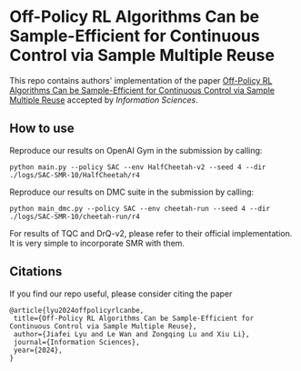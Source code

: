 # Off-Policy RL Algorithms Can be Sample-Efficient for Continuous Control via Sample Multiple Reuse

This repo contains authors' implementation of the paper [Off-Policy RL Algorithms Can be Sample-Efficient for Continuous Control via Sample Multiple Reuse](https://arxiv.org/pdf/2305.18443) accepted by *Information Sciences*.

## How to use

Reproduce our results on OpenAI Gym in the submission by calling:

```
python main.py --policy SAC --env HalfCheetah-v2 --seed 4 --dir ./logs/SAC-SMR-10/HalfCheetah/r4
```

Reproduce our results on DMC suite in the submission by calling:

```
python main_dmc.py --policy SAC --env cheetah-run --seed 4 --dir ./logs/SAC-SMR-10/cheetah-run/r4
```

For results of TQC and DrQ-v2, please refer to their official implementation. It is very simple to incorporate SMR with them.

## Citations

If you find our repo useful, please consider citing the paper
```
@article{lyu2024offpolicyrlcanbe,
 title={Off-Policy RL Algorithms Can be Sample-Efficient for Continuous Control via Sample Multiple Reuse},
 author={Jiafei Lyu and Le Wan and Zongqing Lu and Xiu Li},
 journal={Information Sciences},
 year={2024},
}
```
